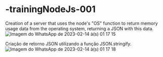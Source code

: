 # -trainingNodeJs-001
Creation of a server that uses the node's "OS" function to return memory usage data from the operating system, returning a JSON with this data.
![Imagem do WhatsApp de 2023-02-14 à(s) 01 17 15](https://user-images.githubusercontent.com/57869203/218916021-3318aa68-efca-45f6-b860-151cd4a5e919.jpg)

Criação de  retorno JSON utilizando a função JSON.stringify.
![Imagem do WhatsApp de 2023-02-14 à(s) 01 17 18](https://user-images.githubusercontent.com/57869203/218916056-ea33746e-18cf-437b-b4dc-499abe56a413.jpg)
